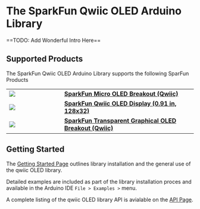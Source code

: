 # The SparkFun Qwiic OLED Arduino Library

==TODO: Add Wonderful Intro Here==

## Supported Products

The SparkFun Qwiic OLED Arduino Library supports the following SparFun Products

<table class="table table-hover table-striped table-bordered">
    <tr>
        <td width="120" pad=10 style="vertical-align: middle;">
            <a href="https://www.sparkfun.com/products/14532"><img src="https://cdn.sparkfun.com//assets/parts/1/2/6/2/1/14532-SparkFun_Micro_OLED_Breakout__Qwiic_-01.jpg"></a></td>
         <td style="text-align:left; vertical-align: middle; padding-left: 20px;font-weight: bold;">
            <a href="https://www.sparkfun.com/products/14532">SparkFun Micro OLED Breakout (Qwiic)</a>
        </td>
    </tr>
    <tr>
        <td width="120" pad=10 style="vertical-align: middle;">
            <a href="https://www.sparkfun.com/products/17153"><img src="https://cdn.sparkfun.com//assets/parts/1/6/1/3/5/17153-SparkFun_Qwiic_OLED_Display__0.91_in__128x32_-05.jpg"></a></td>
         <td style="text-align:left; vertical-align: middle; padding-left: 20px;font-weight: bold;">
           <a href="https://www.sparkfun.com/products/17153">SparkFun Qwiic OLED Display (0.91 in, 128x32)</a>
        </td>
    </tr>
    <tr>
        <td width="120" pad=10 style="vertical-align: middle;">
            <a href="https://www.sparkfun.com/products/15173"><img src="https://cdn.sparkfun.com//assets/parts/1/3/5/8/8/15173-SparkFun_Transparent_Graphical_OLED_Breakout__Qwiic_-01a.jpg"></a></td>
         <td style="text-align:left; vertical-align: middle; padding-left: 20px;font-weight: bold;">
           <a href="https://www.sparkfun.com/products/15173">SparkFun Transparent Graphical OLED Breakout (Qwiic)</a>
        </td>
    </tr>
</table>

## Getting Started

The [Getting Started Page] outlines library installation and the general use of the qwiic OLED library. 

Detailed examples are included as part of the library installation proces and available in the Arduino IDE `File > Examples >` menu. 

A complete listing of the qwiic OLED library API is avialable on the [API Page].

[Getting Started Page]: using.md
[API Page]: api_ref.md